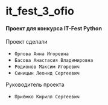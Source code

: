 # it_fest_3_ofio
#### Проект для конкурса IT-Fest Python
Проект сделали
- `Орлова Анна Игоревна`
- `Басова Анастасия Владимировна`
- `Родионов Максим Игоревич`
- `Синицын Леонид Сергеевич`

Руководитель проекта
- `Приёмко Кирилл Сергеевич`

